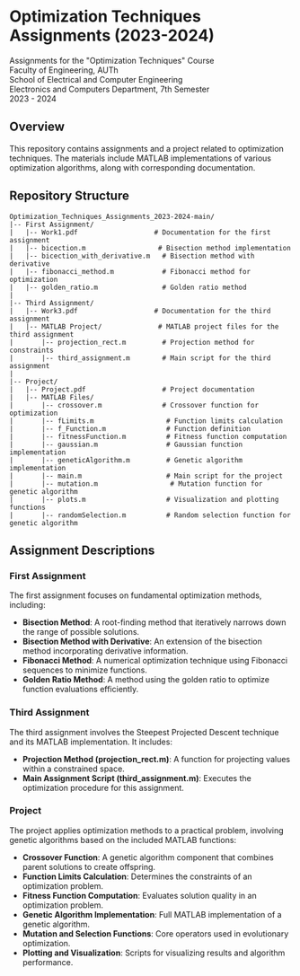 # Optimization Techniques Assignments (2023-2024)
Assignments for the "Optimization Techniques" Course\
Faculty of Engineering, AUTh\
School of Electrical and Computer Engineering\
Electronics and Computers Department, 7th Semester\
2023 - 2024


## Overview
This repository contains assignments and a project related to optimization techniques. The materials include MATLAB implementations of various optimization algorithms, along with corresponding documentation.

## Repository Structure
```
Optimization_Techniques_Assignments_2023-2024-main/
|-- First Assignment/
|   |-- Work1.pdf                   # Documentation for the first assignment
|   |-- bicection.m                  # Bisection method implementation
|   |-- bicection_with_derivative.m   # Bisection method with derivative
|   |-- fibonacci_method.m            # Fibonacci method for optimization
|   |-- golden_ratio.m                # Golden ratio method
|
|-- Third Assignment/
|   |-- Work3.pdf                   # Documentation for the third assignment
|   |-- MATLAB Project/              # MATLAB project files for the third assignment
|       |-- projection_rect.m         # Projection method for constraints
|       |-- third_assignment.m        # Main script for the third assignment
|
|-- Project/
|   |-- Project.pdf                   # Project documentation
|   |-- MATLAB Files/
|       |-- crossover.m               # Crossover function for optimization
|       |-- fLimits.m                  # Function limits calculation
|       |-- f_Function.m               # Function definition
|       |-- fitnessFunction.m          # Fitness function computation
|       |-- gaussian.m                 # Gaussian function implementation
|       |-- geneticAlgorithm.m         # Genetic algorithm implementation
|       |-- main.m                     # Main script for the project
|       |-- mutation.m                  # Mutation function for genetic algorithm
|       |-- plots.m                    # Visualization and plotting functions
|       |-- randomSelection.m          # Random selection function for genetic algorithm
```

## Assignment Descriptions
### First Assignment
The first assignment focuses on fundamental optimization methods, including:
- **Bisection Method**: A root-finding method that iteratively narrows down the range of possible solutions.
- **Bisection Method with Derivative**: An extension of the bisection method incorporating derivative information.
- **Fibonacci Method**: A numerical optimization technique using Fibonacci sequences to minimize functions.
- **Golden Ratio Method**: A method using the golden ratio to optimize function evaluations efficiently.

### Third Assignment
The third assignment involves the Steepest Projected Descent technique and its MATLAB implementation. It includes:
- **Projection Method (projection_rect.m)**: A function for projecting values within a constrained space.
- **Main Assignment Script (third_assignment.m)**: Executes the optimization procedure for this assignment.

### Project
The project applies optimization methods to a practical problem, involving genetic algorithms based on the included MATLAB functions:
- **Crossover Function**: A genetic algorithm component that combines parent solutions to create offspring.
- **Function Limits Calculation**: Determines the constraints of an optimization problem.
- **Fitness Function Computation**: Evaluates solution quality in an optimization problem.
- **Genetic Algorithm Implementation**: Full MATLAB implementation of a genetic algorithm.
- **Mutation and Selection Functions**: Core operators used in evolutionary optimization.
- **Plotting and Visualization**: Scripts for visualizing results and algorithm performance.




